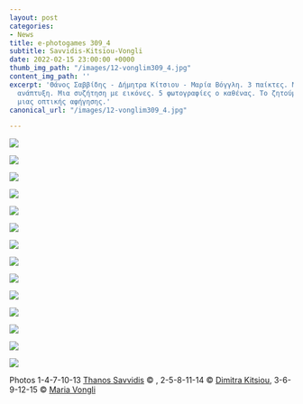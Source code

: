 ```yaml
---
layout: post
categories:
- News
title: e-photogames 309_4
subtitle: Savvidis-Kitsiou-Vongli
date: 2022-02-15 23:00:00 +0000
thumb_img_path: "/images/12-vonglim309_4.jpg"
content_img_path: ''
excerpt: 'Θάνος Σαββίδης - Δήμητρα Κίτσιου - Μαρία Βόγγλη. 3 παίκτες. Μια συλλογική
  ανάπτυξη. Μια συζήτηση με εικόνες. 5 φωτογραφίες ο καθένας. Το ζητούμενο: Η επίτευξη
  μιας οπτικής αφήγησης.'
canonical_url: "/images/12-vonglim309_4.jpg"

---
```

![](/images/01-savvidist309_4.jpg)

![](/images/02-kitsioud309_4.jpg)

![](/images/03-vonglim309_4.jpg)

![](/images/04-savvidist309_4.jpg)

![](/images/05-kitsioud309_4.jpg)

![](/images/06-vonglim309_4.jpg)

![](/images/07-savvidist309_4.jpg)

![](/images/09-vonglim309_4.jpg)

![](/images/10-savvidist309_4.jpg)

![](/images/11-kitsioud309_4.jpg)

![](/images/12-vonglim309_4.jpg)

![](/images/13-savvidist309_4.jpg)

![](/images/14_kitsioud309_4.jpg)

![](/images/15-vonglim309_4.jpg)

Photos  1-4-7-10-13 <a href="https://www.facebook.com/ThanosSa" target="blank"> Thanos Savvidis</a> © , 2-5-8-11-14 © <a href="https://www.facebook.com/dimitra.kitsiou" target="blank"> Dimitra Kitsiou</a>, 3-6-9-12-15 © <a href="https://www.facebook.com/maria.vongli" target="blank"> Maria Vongli</a>
